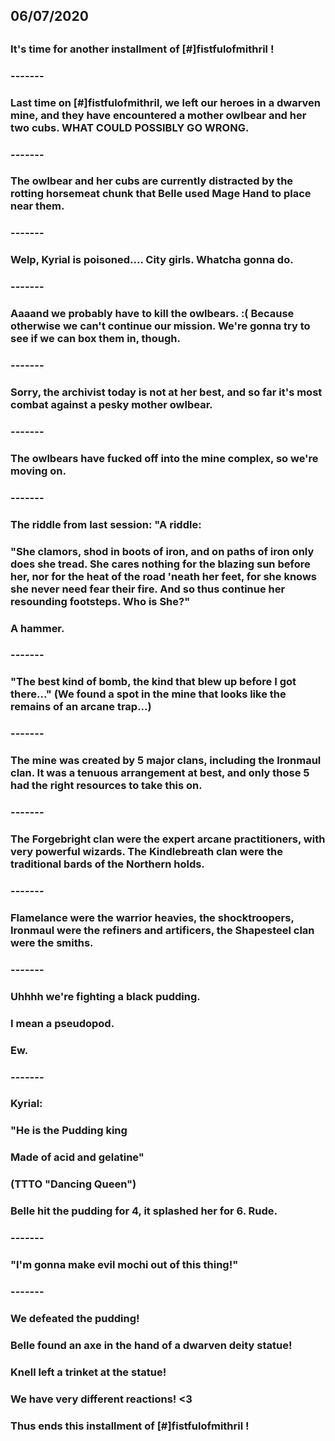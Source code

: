 ## 06/07/2020
##
### It's time for another installment of [#]fistfulofmithril !
### 
### -------
### 
### Last time on [#]fistfulofmithril, we left our heroes in a dwarven mine, and they have encountered a mother owlbear and her two cubs. WHAT COULD POSSIBLY GO WRONG.
### 
### -------
### 
### The owlbear and her cubs are currently distracted by the rotting horsemeat chunk that Belle used Mage Hand to place near them.
### 
### -------
### 
### Welp, Kyrial is poisoned.... City girls. Whatcha gonna do.
### 
### -------
### 
### Aaaand we probably have to kill the owlbears. :( Because otherwise we can't continue our mission. We're gonna try to see if we can box them in, though.
### 
### -------
### 
### Sorry, the archivist today is not at her best, and so far it's most combat against a pesky mother owlbear.
### 
### -------
### 
### The owlbears have fucked off into the mine complex, so we're moving on. 
### 
### -------
### 
### The riddle from last session: "A riddle:
### 
### "She clamors, shod in boots of iron, and on paths of iron only does she tread. She cares nothing for the blazing sun before her, nor for the heat of the road 'neath her feet, for she knows she never need fear their fire. And so thus continue her resounding footsteps. Who is She?"
### 
### A hammer.
### 
### -------
### 
### "The best kind of bomb, the kind that blew up before I got there..." (We found a spot in the mine that looks like the remains of an arcane trap...)
### 
### -------
### 
### The mine was created by 5 major clans, including the Ironmaul clan. It was a tenuous arrangement at best, and only those 5 had the right resources to take this on.
### 
### -------
### 
### The Forgebright clan were the expert arcane practitioners, with very powerful wizards. The Kindlebreath clan were the traditional bards of the Northern holds.
### 
### -------
### 
### Flamelance were the warrior heavies, the shocktroopers, Ironmaul were the refiners and artificers, the Shapesteel clan were the smiths. 
### 
### -------
### 
### Uhhhh we're fighting a black pudding.
### 
### I mean a pseudopod.
### 
### Ew.
### 
### -------
### 
### Kyrial:
### "He is the Pudding king
### Made of acid and gelatine"
### (TTTO "Dancing Queen")
### 
### Belle hit the pudding for 4, it splashed her for 6. Rude.
### 
### -------
### 
### "I'm gonna make evil mochi out of this thing!"
### 
### -------
### 
### We defeated the pudding! 
### Belle found an axe in the hand of a dwarven deity statue!
### Knell left a trinket at the statue! 
### We have very different reactions! <3
### 
### Thus ends this installment of [#]fistfulofmithril !

